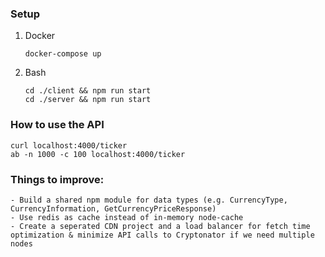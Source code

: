### Setup

1. Docker
    ```
    docker-compose up
    ```
2. Bash
   ```
   cd ./client && npm run start
   cd ./server && npm run start
   ```

### How to use the API
```
curl localhost:4000/ticker
ab -n 1000 -c 100 localhost:4000/ticker
```

### Things to improve:
    - Build a shared npm module for data types (e.g. CurrencyType, CurrencyInformation, GetCurrencyPriceResponse)
    - Use redis as cache instead of in-memory node-cache
    - Create a seperated CDN project and a load balancer for fetch time optimization & minimize API calls to Cryptonator if we need multiple nodes